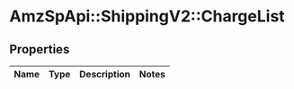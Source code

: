 # AmzSpApi::ShippingV2::ChargeList

## Properties
Name | Type | Description | Notes
------------ | ------------- | ------------- | -------------

